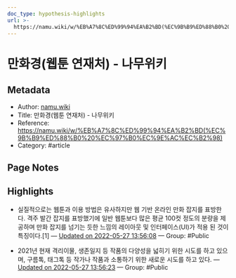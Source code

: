 ```yaml
---
doc_type: hypothesis-highlights
url: >-
  https://namu.wiki/w/%EB%A7%8C%ED%99%94%EA%B2%BD(%EC%9B%B9%ED%88%B0%20%EC%97%B0%EC%9E%AC%EC%B2%98)
---
```


# 만화경(웹툰 연재처) - 나무위키

## Metadata
- Author: [namu.wiki]()
- Title: 만화경(웹툰 연재처) - 나무위키
- Reference: https://namu.wiki/w/%EB%A7%8C%ED%99%94%EA%B2%BD(%EC%9B%B9%ED%88%B0%20%EC%97%B0%EC%9E%AC%EC%B2%98)
- Category: #article

## Page Notes
## Highlights
- 실질적으로는 웹툰과 이용 방법은 유사하지만 웹 기반 온라인 만화 잡지를 표방한다. 격주 발간 잡지를 표방했기에 일반 웹툰보다 많은 평균 100컷 정도의 분량을 제공하며 만화 잡지를 넘기는 듯한 느낌의 레이아웃 및 인터페이스(UI)가 적용 된 것이 특징이다.[1] — [Updated on 2022-05-27 13:56:08](https://hyp.is/UiPvHt15EeyzMtMMfja0wA/namu.wiki/w/%EB%A7%8C%ED%99%94%EA%B2%BD(%EC%9B%B9%ED%88%B0%20%EC%97%B0%EC%9E%AC%EC%B2%98)) — Group: #Public

- 2021년 현재 격리이물, 생존일지 등 작품의 다양성을 넓히기 위한 시도를 하고 있으며, 구름톡, 태그톡 등 작가나 작품과 소통하기 위한 새로운 시도를 하고 있다. — [Updated on 2022-05-27 13:56:23](https://hyp.is/WzQDPN15EeynEi_EZR60hg/namu.wiki/w/%EB%A7%8C%ED%99%94%EA%B2%BD(%EC%9B%B9%ED%88%B0%20%EC%97%B0%EC%9E%AC%EC%B2%98)) — Group: #Public



